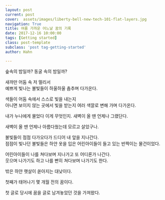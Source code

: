 ```yaml
---
layout: post
current: post
cover:  assets/images/liberty-bell-new-tech-101-flat-layers.jpg
navigation: True
title: 여름 가까운 어느날 꿈의 기록
date: 2017-12-16 10:00:00
tags: [Getting started]
class: post-template
subclass: 'post tag-getting-started'
author: Hahn

---
```

숲속의 밤일까? 동굴 속의 밤일까?  

새까만 어둠 속 저 멀리서  
예쁘게 빛나는 불빛들이 하울하울 춤추며 다가온다. 

색들이 어둠 속에서 스스로 빛을 내는지  
아니면 보이지 않는 곳에서 빛을 받는지 여러 색깔로 변해 가며 다가온다.  

내가 누나에게 물었다 이게 무엇인지. 새벽이 올 땐 언제나 그랬단다.  

새벽이 올 땐 언제나 아름다웠는데 모르고 살았구나.

불빛들이 점점 다가오다가 드디어 내 앞을 지나간다.  
점점이 빛나던 불빛들은 하얀 옷을 입은 어린아이들이 들고 있는 반짝이는 물건이었다.

어린아이들이 나를 쳐다보며 지나가고 또 어디론가 나간다.  
웃으며 나가기도 하고 나를 빤히 쳐다보며 나가기도 한다.

밖은 하얀 햇살이 쏟아지는 대낮이다.


첫째가 태어나기 몇 개월 전의 꿈이다.  

첫 글로 당시에 꿈을 글로 남겨놓았던 것을 가져왔다. 
